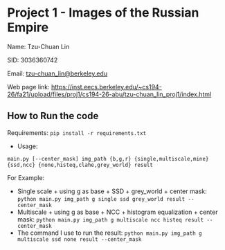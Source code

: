 # Project 1 - Images of the Russian Empire

Name: Tzu-Chuan Lin

SID: 3036360742

Email: tzu-chuan_lin@berkeley.edu

Web page link: <https://inst.eecs.berkeley.edu/~cs194-26/fa21/upload/files/proj1/cs194-26-abu/tzu-chuan_lin_proj1/index.html>

## How to Run the code
Requirements: `pip install -r requirements.txt`

* Usage:
```
main.py [--center_mask] img_path {b,g,r} {single,multiscale,mine} {ssd,ncc} {none,histeq,clahe,grey_world} result
```

For Example:

* Single scale + using g as base + SSD + grey_world + center mask: `python main.py img_path g single ssd grey_world result --center_mask`
* Multiscale + using g as base + NCC + histogram equalization + center mask: `python main.py img_path g multiscale ncc histeq result --center_mask`
* The command I use to run the result: `python main.py img_path g multiscale ssd none result --center_mask`
